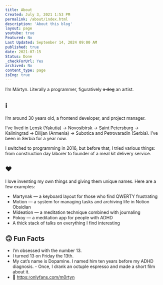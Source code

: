 ```yaml
---
title: About
Created: July 3, 2021 1:53 PM
permalink: /about/index.html
description: 'About this blog'
layout: page
youtube: true
Featured: No
Last Updated: September 14, 2024 09:00 AM
published: true
date: 2021-07-15
Status: Done
_checkForUrl: Yes
archived: No
content_type: page
isEng: true
---
```


I’m Mártyn. Literally a programmer, figuratively ~~a dog~~ an artist.

<!-- [ℹ️ About Me](#)
[❤️ What I Love](#)
[💢 What I Hate](#)
[🙂 Fun Facts](#)
[📜 My Posts](#) -->

## ℹ️ 

I’m around 30 years old, a frontend developer, and project manager.

I’ve lived in Lensk (Yakutia) → Novosibirsk → Saint Petersburg → Kaliningrad → Dilijan (Armenia) → Subotica and Petrovaradin (Serbia). I’ve been in Serbia for a year now.

I switched to programming in 2016, but before that, I tried various things: from construction day laborer to founder of a meal kit delivery service.

## ❤️

I love inventing my own things and giving them unique names. Here are a few examples:
- Martynak — a keyboard layout for those who find QWERTY frustrating
- Motion — a system for managing tasks and archiving life in Notion Obsidian
- Mideation — a meditation technique combined with journaling
- Pokoy — a meditation app for people with ADHD
- A thick stack of talks on everything I find interesting

## 🙃 Fun Facts 

- I’m obsessed with the number 13. 
- I turned 13 on Friday the 13th. 
- My cat’s name is Dopamine. I named him ten years before my ADHD diagnosis. - Once, I drank an octuple espresso and made a short film about it. 
- 🤫 [https:᜶onlyfans.com/m0rtyn](https://www.youtube.com/watch?v=E4WlUXrJgy4)